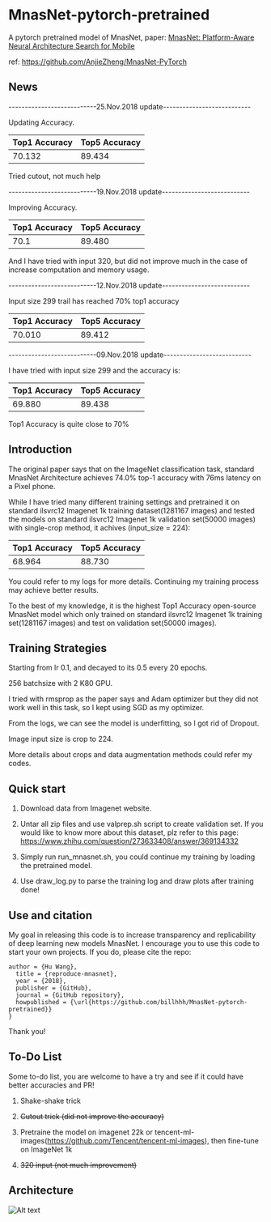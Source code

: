 # MnasNet-pytorch-pretrained 

A pytorch pretrained model of MnasNet, paper: [MnasNet: Platform-Aware Neural Architecture Search for Mobile](https://arxiv.org/abs/1807.11626)

ref: https://github.com/AnjieZheng/MnasNet-PyTorch

## News

---------------------------25.Nov.2018 update---------------------------

Updating Accuracy.

| Top1 Accuracy | Top5 Accuracy |
| :------| :------ |
| 70.132 | 89.434 |

Tried cutout, not much help


---------------------------19.Nov.2018 update---------------------------

Improving Accuracy.

| Top1 Accuracy | Top5 Accuracy |
| :------| :------ |
| 70.1 | 89.480 |

And I have tried with input 320, but did not improve much in the case of increase computation and memory usage.


---------------------------12.Nov.2018 update---------------------------

Input size 299 trail has reached 70% top1 accuracy

| Top1 Accuracy | Top5 Accuracy |
| :------| :------ |
| 70.010 | 89.412 |


---------------------------09.Nov.2018 update---------------------------

I have tried with input size 299 and the accuracy is:

| Top1 Accuracy | Top5 Accuracy |
| :------| :------ |
| 69.880 | 89.438 |

Top1 Accuracy is quite close to 70%

## Introduction

The original paper says that on the ImageNet classification task, standard MnasNet Architecture achieves 74.0% top-1 accuracy with 76ms latency on a Pixel phone.

While I have tried many different training settings and pretrained it on standard ilsvrc12 Imagenet 1k training dataset(1281167 images) and tested the models on standard ilsvrc12 Imagenet 1k validation set(50000 images) with single-crop method, it achives (input_size = 224):

| Top1 Accuracy | Top5 Accuracy |
| :------| :------ |
| 68.964 | 88.730 |

You could refer to my logs for more details. Continuing my training process may achieve better results.

To the best of my knowledge, it is the highest Top1 Accuracy open-source MnasNet model which only trained on standard ilsvrc12 Imagenet 1k training set(1281167 images) and test on validation set(50000 images).

## Training Strategies

Starting from lr 0.1, and decayed to its 0.5 every 20 epochs.

256 batchsize with 2 K80 GPU.

I tried with rmsprop as the paper says and Adam optimizer but they did not work well in this task, so I kept using SGD as my optimizer.

From the logs, we can see the model is underfitting, so I got rid of Dropout.

Image input size is crop to 224.

More details about crops and data augmentation methods could refer my codes.

## Quick start

1. Download data from Imagenet website.

2. Untar all zip files and use valprep.sh script to create validation set. If you would like to know more about this dataset, plz refer to this page: https://www.zhihu.com/question/273633408/answer/369134332

3. Simply run run_mnasnet.sh, you could continue my training by loading the pretrained model.

4. Use draw_log.py to parse the training log and draw plots after training done!

## Use and citation

My goal in releasing this code is to increase transparency and replicability of deep learning new models MnasNet. I encourage you to use this code to start your own projects. If you do, please cite the repo:

```
author = {Hu Wang},
  title = {reproduce-mnasnet},
  year = {2018},
  publisher = {GitHub},
  journal = {GitHub repository},
  howpublished = {\url{https://github.com/billhhh/MnasNet-pytorch-pretrained}}
}
```

Thank you!

## To-Do List

Some to-do list, you are welcome to have a try and see if it could have better accuracies and PR!

1. Shake-shake trick

2. ~~Cutout trick (did not improve the accuracy)~~

3. Pretraine the model on imagenet 22k or tencent-ml-images(https://github.com/Tencent/tencent-ml-images), then fine-tune on ImageNet 1k

4. ~~320 input (not much improvement)~~

## Architecture

![Alt text](https://i.imgur.com/ryyU8cP.png)

